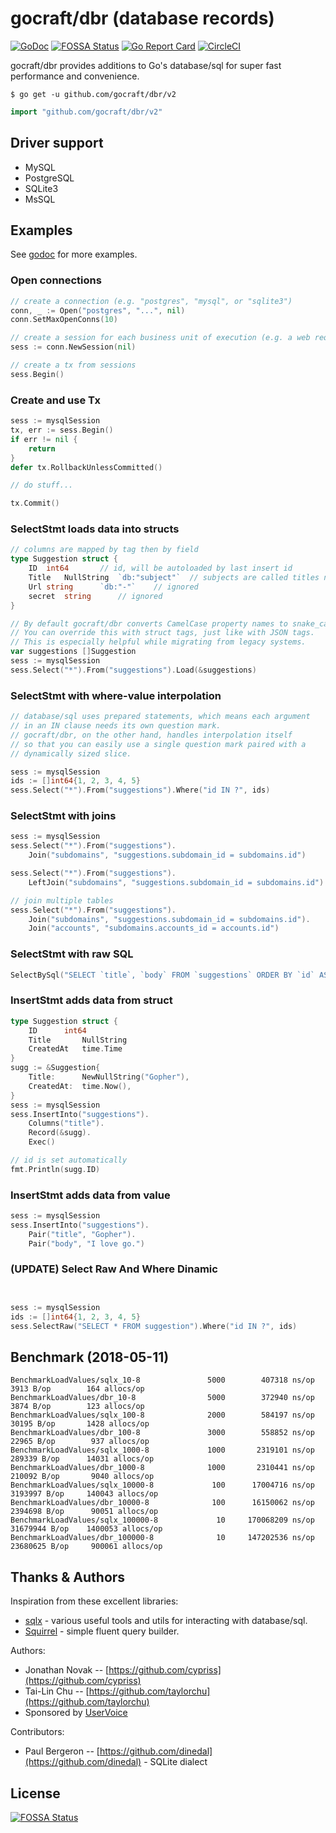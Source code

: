 # gocraft/dbr (database records)

[![GoDoc](https://godoc.org/github.com/gocraft/dbr?status.png)](https://godoc.org/github.com/gocraft/dbr)
[![FOSSA Status](https://app.fossa.io/api/projects/git%2Bgithub.com%2Fgocraft%2Fdbr.svg?type=shield)](https://app.fossa.io/projects/git%2Bgithub.com%2Fgocraft%2Fdbr?ref=badge_shield)
[![Go Report Card](https://goreportcard.com/badge/github.com/gocraft/dbr)](https://goreportcard.com/report/github.com/gocraft/dbr)
[![CircleCI](https://circleci.com/gh/gocraft/dbr.svg?style=svg)](https://circleci.com/gh/gocraft/dbr)

gocraft/dbr provides additions to Go's database/sql for super fast performance and convenience.

```
$ go get -u github.com/gocraft/dbr/v2
```

```go
import "github.com/gocraft/dbr/v2"
```

## Driver support

* MySQL
* PostgreSQL
* SQLite3
* MsSQL

## Examples

See [godoc](https://godoc.org/github.com/gocraft/dbr) for more examples.

### Open connections

```go
// create a connection (e.g. "postgres", "mysql", or "sqlite3")
conn, _ := Open("postgres", "...", nil)
conn.SetMaxOpenConns(10)

// create a session for each business unit of execution (e.g. a web request or goworkers job)
sess := conn.NewSession(nil)

// create a tx from sessions
sess.Begin()
```

### Create and use Tx

```go
sess := mysqlSession
tx, err := sess.Begin()
if err != nil {
	return
}
defer tx.RollbackUnlessCommitted()

// do stuff...

tx.Commit()
```

### SelectStmt loads data into structs

```go
// columns are mapped by tag then by field
type Suggestion struct {
	ID	int64		// id, will be autoloaded by last insert id
	Title	NullString	`db:"subject"`	// subjects are called titles now
	Url	string		`db:"-"`	// ignored
	secret	string		// ignored
}

// By default gocraft/dbr converts CamelCase property names to snake_case column_names.
// You can override this with struct tags, just like with JSON tags.
// This is especially helpful while migrating from legacy systems.
var suggestions []Suggestion
sess := mysqlSession
sess.Select("*").From("suggestions").Load(&suggestions)
```

### SelectStmt with where-value interpolation

```go
// database/sql uses prepared statements, which means each argument
// in an IN clause needs its own question mark.
// gocraft/dbr, on the other hand, handles interpolation itself
// so that you can easily use a single question mark paired with a
// dynamically sized slice.

sess := mysqlSession
ids := []int64{1, 2, 3, 4, 5}
sess.Select("*").From("suggestions").Where("id IN ?", ids)
```

### SelectStmt with joins

```go
sess := mysqlSession
sess.Select("*").From("suggestions").
	Join("subdomains", "suggestions.subdomain_id = subdomains.id")

sess.Select("*").From("suggestions").
	LeftJoin("subdomains", "suggestions.subdomain_id = subdomains.id")

// join multiple tables
sess.Select("*").From("suggestions").
	Join("subdomains", "suggestions.subdomain_id = subdomains.id").
	Join("accounts", "subdomains.accounts_id = accounts.id")
```

### SelectStmt with raw SQL

```go
SelectBySql("SELECT `title`, `body` FROM `suggestions` ORDER BY `id` ASC LIMIT 10")
```

### InsertStmt adds data from struct

```go
type Suggestion struct {
	ID		int64
	Title		NullString
	CreatedAt	time.Time
}
sugg := &Suggestion{
	Title:		NewNullString("Gopher"),
	CreatedAt:	time.Now(),
}
sess := mysqlSession
sess.InsertInto("suggestions").
	Columns("title").
	Record(&sugg).
	Exec()

// id is set automatically
fmt.Println(sugg.ID)
```

### InsertStmt adds data from value

```go
sess := mysqlSession
sess.InsertInto("suggestions").
	Pair("title", "Gopher").
	Pair("body", "I love go.")
```

### (UPDATE) Select Raw And Where Dinamic

```go


sess := mysqlSession
ids := []int64{1, 2, 3, 4, 5}
sess.SelectRaw("SELECT * FROM suggestion").Where("id IN ?", ids)
```


## Benchmark (2018-05-11)

```
BenchmarkLoadValues/sqlx_10-8         	    5000	    407318 ns/op	    3913 B/op	     164 allocs/op
BenchmarkLoadValues/dbr_10-8          	    5000	    372940 ns/op	    3874 B/op	     123 allocs/op
BenchmarkLoadValues/sqlx_100-8        	    2000	    584197 ns/op	   30195 B/op	    1428 allocs/op
BenchmarkLoadValues/dbr_100-8         	    3000	    558852 ns/op	   22965 B/op	     937 allocs/op
BenchmarkLoadValues/sqlx_1000-8       	    1000	   2319101 ns/op	  289339 B/op	   14031 allocs/op
BenchmarkLoadValues/dbr_1000-8        	    1000	   2310441 ns/op	  210092 B/op	    9040 allocs/op
BenchmarkLoadValues/sqlx_10000-8      	     100	  17004716 ns/op	 3193997 B/op	  140043 allocs/op
BenchmarkLoadValues/dbr_10000-8       	     100	  16150062 ns/op	 2394698 B/op	   90051 allocs/op
BenchmarkLoadValues/sqlx_100000-8     	      10	 170068209 ns/op	31679944 B/op	 1400053 allocs/op
BenchmarkLoadValues/dbr_100000-8      	      10	 147202536 ns/op	23680625 B/op	  900061 allocs/op
```

## Thanks & Authors
Inspiration from these excellent libraries:
* [sqlx](https://github.com/jmoiron/sqlx) - various useful tools and utils for interacting with database/sql.
* [Squirrel](https://github.com/lann/squirrel) - simple fluent query builder.

Authors:
* Jonathan Novak -- [https://github.com/cypriss](https://github.com/cypriss)
* Tai-Lin Chu -- [https://github.com/taylorchu](https://github.com/taylorchu)
* Sponsored by [UserVoice](https://eng.uservoice.com)

Contributors:
* Paul Bergeron -- [https://github.com/dinedal](https://github.com/dinedal) - SQLite dialect

## License
[![FOSSA Status](https://app.fossa.io/api/projects/git%2Bgithub.com%2Fgocraft%2Fdbr.svg?type=large)](https://app.fossa.io/projects/git%2Bgithub.com%2Fgocraft%2Fdbr?ref=badge_large)
